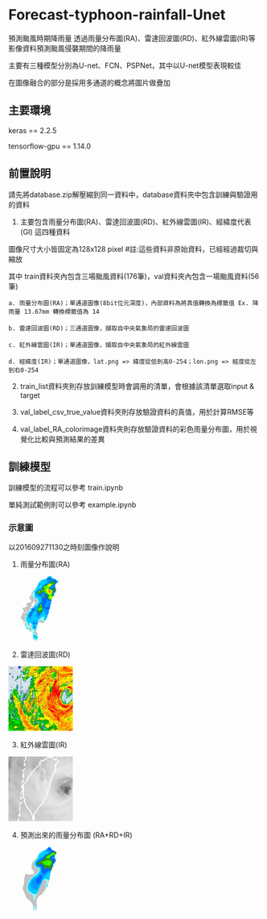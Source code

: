 # Forecast-typhoon-rainfall-Unet
預測颱風時期降雨量
透過雨量分布圖(RA)、雷達回波圖(RD)、紅外線雲圖(IR)等影像資料預測颱風侵襲期間的降雨量

主要有三種模型分別為U-net、FCN、PSPNet，其中以U-net模型表現較佳

在圖像融合的部分是採用多通道的概念將圖片做疊加

## 主要環境
keras == 2.2.5

tensorflow-gpu == 1.14.0

## 前置說明
請先將database.zip解壓縮到同一資料中，database資料夾中包含訓練與驗證用的資料
1. 主要包含雨量分布圖(RA)、雷達回波圖(RD)、紅外線雲圖(IR)、經緯度代表(GI) 這四種資料

圖像尺寸大小皆固定為128x128 pixel #註:這些資料非原始資料，已經經過裁切與縮放

其中 train資料夾內包含三場颱風資料(176筆)，val資料夾內包含一場颱風資料(56筆)

    a. 雨量分布圖(RA)；單通道圖像(8bit位元深度)，內部資料為將真值轉換為標籤值 Ex. 降雨量 13.67mm 轉換標籤值為 14
    
    b. 雷達回波圖(RD)；三通道圖像，擷取自中央氣象局的雷達回波圖
    
    c. 紅外線雲圖(IR)；單通道圖像，擷取自中央氣象局的紅外線雲圖
    
    d. 經緯度(IR)；單通道圖像，lat.png => 緯度從低到高0-254；lon.png => 經度從左到右0-254
    
2. train_list資料夾則存放訓練模型時會調用的清單，會根據該清單選取input & target

3. val_label_csv_true_value資料夾則存放驗證資料的真值，用於計算RMSE等

4. val_label_RA_colorimage資料夾則存放驗證資料的彩色雨量分布圖，用於視覺化比較與預測結果的差異

## 訓練模型
訓練模型的流程可以參考 train.ipynb

單純測試範例則可以參考 example.ipynb


### 示意圖
以201609271130之時刻圖像作說明
1. 雨量分布圖(RA)

![image](https://github.com/Jwander0820/Forecast-typhoon-rainfall-Unet/blob/main/img/201609271130_RA.png)

2. 雷達回波圖(RD)

![image](https://github.com/Jwander0820/Forecast-typhoon-rainfall-Unet/blob/main/img/201609271130_RD.png)

3. 紅外線雲圖(IR)

![image](https://github.com/Jwander0820/Forecast-typhoon-rainfall-Unet/blob/main/img/201609271130_IR.png)

4. 預測出來的雨量分布圖 (RA+RD+IR)

![image](https://github.com/Jwander0820/Forecast-typhoon-rainfall-Unet/blob/main/img/201609271030_t%2B1_predict.png)

